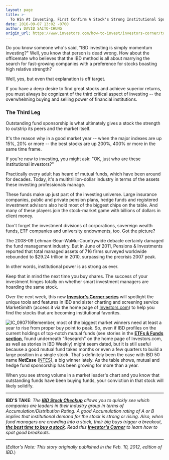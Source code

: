 ```yaml
---
layout: page
title: >-
  To Win At Investing, First Confirm A Stock's Strong Institutional Sponsorship
date: 2016-09-07 13:02 -0700
author: DAVID SAITO-CHUNG
origin_url: https://www.investors.com/how-to-invest/investors-corner/to-win-at-investing-first-confirm-a-stocks-strong-institutional-sponsorship
---
```





Do you know someone who's said, "IBD investing is simply momentum investing?" Well, you know that person is dead wrong. How about the officemate who believes that the IBD method is all about marrying the search for fast-growing companies with a preference for stocks boasting high relative strength?


Well, yes, but even that explanation is off target.


If you have a deep desire to find great stocks and achieve superior returns, you must always be cognizant of the third critical aspect of investing -- the overwhelming buying and selling power of financial institutions.


### The Third Leg


Outstanding fund sponsorship is what ultimately gives a stock the strength to outstrip its peers and the market itself.


It's the reason why in a good market year -- when the major indexes are up 15%, 20% or more -- the best stocks are up 200%, 400% or more in the same time frame.


If you're new to investing, you might ask: "OK, just who are these institutional investors?"


Practically every adult has heard of mutual funds, which have been around for decades. Today, it's a multitrillion-dollar industry in terms of the assets these investing professionals manage.


These funds make up just part of the investing universe. Large insurance companies, public and private pension plans, hedge funds and registered investment advisors also hold most of the biggest chips on the table. And many of these players join the stock-market game with billions of dollars in client money.


Don't forget the investment divisions of corporations, sovereign wealth funds, ETF companies and university endowments, too. Got the picture?


The 2008-09 Lehman-Bear-WaMu-Countrywide debacle certainly damaged the fund management industry. But in June of 2011, Pensions & Investments reported that total managed assets of 716 firms surveyed worldwide rebounded to \$29.24 trillion in 2010, surpassing the precrisis 2007 peak.


In other words, institutional power is as strong as ever.


Keep that in mind the next time you buy shares. The success of your investment hinges totally on whether smart investment managers are hoarding the same stock.


Over the next week, this new **[Investor's Corner series](http://_wp_link_placeholderhttp://research.investors.com/stock-checkup/)** will spotlight the unique tools and features in IBD and sister charting and screening service MarketSmith (access it via the home page of [Investors.com](http://investors.com)) to help you find the stocks that are becoming institutional favorites.


![IC_090716](https://www.investors.com/wp-content/uploads/2016/09/IC_090716-1024x577.jpg)Remember, most of the biggest market winners need at least a year to rise from proper buy point to peak. So, even if IBD profiles on the current holdings of top-notch mutual funds (see stories in the **[ETFs & Funds section](https://www.investors.com/etfs-funds/)**, found underneath "Research" on the home page of Investors.com, as well as stories in IBD Weekly) might seem dated, but it is still useful because a good mutual fund takes months or even a few quarters to build a large position in a single stock. That's definitely been the case with IBD 50 name **NetEase** ([NTES](https://research.investors.com/quote.aspx?symbol=NTES)), a big winner lately. As the table shows, mutual and hedge fund sponsorship has been growing for more than a year.


When you see strong volume in a market leader's chart and you know that outstanding funds have been buying funds, your conviction in that stock will likely solidify.




---


**IBD'S TAKE**: *The **[IBD Stock Checkup](http://research.investors.com/stock-checkup/)** allows you to quickly see which companies are leaders in their industry group in terms of Accumulation/Distribution Rating. A good Accumulation rating of A or B implies that institutional demand for the stock is strong or rising. Also, when fund managers are crowding into a stock, their big buys trigger a breakout, **[the best time to buy a stock](https://www.investors.com/how-to-invest/investors-corner/how-a-floridian-scored-big-gains-in-stocks-then-shared-his-knowledge/)**. Read this **[Investor's Corner](https://www.investors.com/how-to-invest/investors-corner/how-a-floridian-scored-big-gains-in-stocks-then-shared-his-knowledge/)** to learn how to spot good breakouts.*




---


(*Editor's Note: This story originally published in the Feb. 10, 2012, edition of IBD.*)




